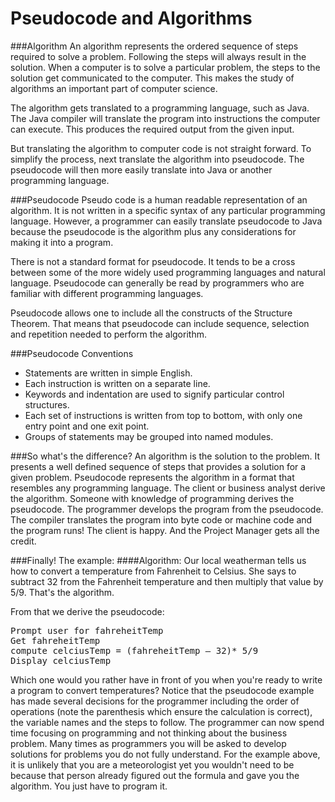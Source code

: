 # Pseudocode and Algorithms

###Algorithm
 An algorithm represents the ordered sequence of steps required to solve a problem. Following the steps will always result in the solution. When a computer is to solve a particular problem, the steps to the solution get communicated to the computer. This makes the study of algorithms an important part of computer science.  
 
 The algorithm gets translated to a programming language, such as Java. The Java compiler will translate the program into instructions the computer can execute. This produces the required output from the given input.
 
 But translating the algorithm to computer code is not straight forward.  To simplify the process, next translate the algorithm into pseudocode. The pseudocode will then more easily translate into Java or another programming language.

###Pseudocode
Pseudo code is a human readable representation of an algorithm. It is not written in a specific syntax of any particular programming language. However, a programmer can easily translate pseudocode to Java because the pseudocode is the algorithm plus any considerations for making it into a program.

There is not a standard format for pseudocode. It tends to be a cross between some of the more widely used programming languages and natural language. Pseudocode can generally be read by programmers who are familiar with different programming languages.

Pseudocode allows one to include all the constructs of the Structure Theorem. That means that pseudocode can include sequence, selection and repetition needed to perform the algorithm.

###Pseudocode Conventions
* Statements are written in simple English.
* Each instruction is written on a separate line.
* Keywords and indentation are used to signify particular control structures.
* Each set of instructions is written from top to bottom, with only one entry point and one exit point.
* Groups of statements may be grouped into named modules.


###So what's the difference?
An algorithm is the solution to the problem. It presents a well defined sequence of steps that provides a solution for a given problem. Pseudocode represents the algorithm in a format that resembles any programming language. The client or business analyst derive the algorithm. Someone with knowledge of programming derives the pseudocode. The programmer develops the program from the pseudocode. The compiler translates the program into byte code or machine code and the program runs! The client is happy. And the Project Manager gets all the credit.

###Finally! The example:
####Algorithm:
Our local weatherman tells us how to convert a temperature from Fahrenheit to Celsius. She says to subtract 32 from the Fahrenheit temperature and then multiply that value by 5/9. That's the algorithm.

From that we derive the pseudocode:
<pre>Prompt user for fahreheitTemp 
Get fahreheitTemp
compute celciusTemp = (fahreheitTemp &ndash; 32)* 5/9
Display celciusTemp</pre>

Which one would you rather have in front of you when you're ready to write a program to convert temperatures?
Notice that the pseudocode example has made several decisions for the programmer including the order of operations (note the parenthesis which ensure the calculation is correct), the variable names and the steps to follow. The programmer can now spend time focusing on programming and not thinking about the business problem. Many times as programmers you will be asked&nbsp;to develop solutions for problems you do not fully understand. For the example above, it is unlikely that you are a&nbsp;meteorologist&nbsp;yet you wouldn't need to be because that person&nbsp;already figured&nbsp;out the formula and gave you the algorithm. You just have to program it.</em></p>
<p>&nbsp;</p>
<p>&nbsp;</p>